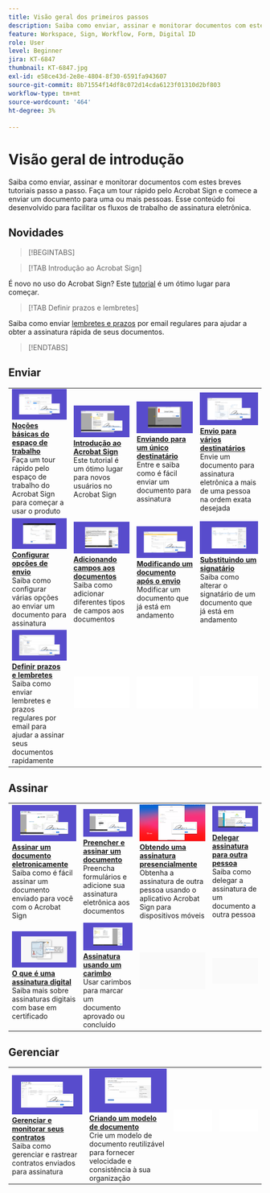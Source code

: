 ```yaml
---
title: Visão geral dos primeiros passos
description: Saiba como enviar, assinar e monitorar documentos com estes breves tutoriais passo a passo
feature: Workspace, Sign, Workflow, Form, Digital ID
role: User
level: Beginner
jira: KT-6847
thumbnail: KT-6847.jpg
exl-id: e58ce43d-2e8e-4804-8f30-6591fa943607
source-git-commit: 8b71554f14df8c072d14cda6123f01310d2bf803
workflow-type: tm+mt
source-wordcount: '464'
ht-degree: 3%

---
```


# Visão geral de introdução

Saiba como enviar, assinar e monitorar documentos com estes breves tutoriais passo a passo. Faça um tour rápido pelo Acrobat Sign e comece a enviar um documento para uma ou mais pessoas. Esse conteúdo foi desenvolvido para facilitar os fluxos de trabalho de assinatura eletrônica.

## Novidades

>[!BEGINTABS]

>[!TAB Introdução ao Acrobat Sign]

É novo no uso do Acrobat Sign? Este [tutorial](new-sender.md) é um ótimo lugar para começar.

>[!TAB Definir prazos e lembretes]

Saiba como enviar [lembretes e prazos](set-deadlines-reminders.md) por email regulares para ajudar a obter a assinatura rápida de seus documentos.

>[!ENDTABS]

## Enviar

<table style="table-layout:fixed">
<tr>
 <td>
    <a href="quick-tour.md">
      <img alt="Noções básicas do Workspace" src="../assets/workspace.png" />
    </a>
    <div>
    <a href="quick-tour.md"><strong>Noções básicas do espaço de trabalho</strong></a>
    </div>
    Faça um tour rápido pelo espaço de trabalho do Acrobat Sign para começar a usar o produto
    <br>
  </td>
  <td>
    <a href="new-sender.md">
      <img alt="Introdução ao Acrobat Sign" src="../assets/gettingstartednew.png" />
    </a>
    <div>
    <a href="new-sender.md"><strong>Introdução ao Acrobat Sign</strong></a>
    </div>
    Este tutorial é um ótimo lugar para novos usuários no Acrobat Sign
    <br>
  </td>
  <td>
    <a href="send-to-single-recipient.md">
      <img alt="Envio para um único destinatário" src="../assets/send-single-recipient.png" />
    </a>
    <div>
    <a href="send-to-single-recipient.md"><strong>Enviando para um único destinatário</strong></a>
    </div>
    Entre e saiba como é fácil enviar um documento para assinatura
    <br>
  </td>
  <td>
    <a href="send-to-multiple-recipients.md">
      <img alt="Envio para vários destinatários" src="../assets/send-to-multiple-recipient.png" />
    </a>
    <div>
    <a href="send-to-multiple-recipients.md"><strong>Envio para vários destinatários</strong></a>
    </div>
    Envie um documento para assinatura eletrônica a mais de uma pessoa na ordem exata desejada
    <br>
  </td>
</tr>
<tr>
  <td>
    <a href="sending-options.md">
      <img alt="Configurar opções de envio" src="../assets/configure.png" />
    </a>
    <div>
    <a href="sending-options.md"><strong>Configurar opções de envio</strong></a>
    </div>
    Saiba como configurar várias opções ao enviar um documento para assinatura
    <br>
  </td>
  <td>
    <a href="adding-fields.md">
      <img alt="Adição de campos aos documentos" src="../assets/adding-fields.png" />
    </a>
    <div>
    <a href="adding-fields.md"><strong>Adicionando campos aos documentos</strong></a>
    </div>
    Saiba como adicionar diferentes tipos de campos aos documentos
    <br>
  </td>
  <td>
    <a href="modify-in-flight.md">
      <img alt="Modificar um documento após enviar" src="../assets/modify.png" />
    </a>
    <div>
    <a href="modify-in-flight.md"><strong>Modificando um documento após o envio</strong></a>
    </div>
    Modificar um documento que já está em andamento
    <br>
  </td>
  <td>
    <a href="replace-signer.md">
      <img alt="Substituir um signatário" src="../assets/replace.png" />
    </a>
    <div>
    <a href="replace-signer.md"><strong>Substituindo um signatário</strong></a>
    </div>
    Saiba como alterar o signatário de um documento que já está em andamento
     <br>
  </td>
</tr>
<tr>
  <td>
      <a href="set-deadlines-reminders.md">
        <img alt="Defina os prazos e lembretes" src="../assets/deadlines-reminders.png" />
      </a>
      <div>
      <a href="set-deadlines-reminders.md"><strong>Definir prazos e lembretes</strong></a>
      </div>
      Saiba como enviar lembretes e prazos regulares por email para ajudar a assinar seus documentos rapidamente
      <br>
    </td> 
  <td>
      <img alt="Espaçador" src="../assets/Whitespacer.png" />
      <div>
      <br>
    </td>
    <td>
      <img alt="Espaçador" src="../assets/Whitespacer.png" />
      <div>
      <br>
    </td>
    <td>
      <img alt="Espaçador" src="../assets/Whitespacer.png" />
      <div>
      <br>
    </td>
</tr>
</table>

## Assinar

<table style="table-layout:fixed">
<tr>
  <td>
    <a href="electronically-sign-a-document.md">
      <img alt="Assinar um documento eletronicamente" src="../assets/sign-electronically.png" />
    </a>
    <div>
    <a href="electronically-sign-a-document.md"><strong>Assinar um documento eletronicamente</strong></a>
    </div>
    Saiba como é fácil assinar um documento enviado para você com o Acrobat Sign
    <br>
  </td>
  <td>
    <a href="fill-and-sign.md">
      <img alt="Preencher e assinar um documento" src="../assets/fill-and-sign.png" />
    </a>
    <div>
    <a href="fill-and-sign.md"><strong>Preencher e assinar um documento</strong></a>
    </div>
    Preencha formulários e adicione sua assinatura eletrônica aos documentos
    <br>
  </td>
  <td>
    <a href="sign-in-person.md">
      <img alt="Obter uma assinatura presencialmente" src="../assets/inperson.png" />
    </a>
    <div>
    <a href="sign-in-person.md"><strong>Obtendo uma assinatura presencialmente</strong></a>
    </div>
    Obtenha a assinatura de outra pessoa usando o aplicativo Acrobat Sign para dispositivos móveis
    <br>
  </td>
  <td>
    <a href="delegate-signing.md">
      <img alt="Delegar assinatura a outra pessoa" src="../assets/delegate-signing.png" />
    </a>
    <div>
    <a href="delegate-signing.md"><strong>Delegar assinatura para outra pessoa</strong></a>
    </div>
    Saiba como delegar a assinatura de um documento a outra pessoa
    <br>
  </td>
</tr>
<tr>
  <td>
    <a href="sign-with-a-digital-signature.md">
      <img alt="O que é uma assinatura digital" src="../assets/digital-signature.png" />
    </a>
    <div>
    <a href="sign-with-a-digital-signature.md"><strong>O que é uma assinatura digital</strong></a>
    </div>
    Saiba mais sobre assinaturas digitais com base em certificado
    <br>
  </td>
  <td>
    <a href="sign-with-a-stamp.md">
      <img alt="Assinatura usando um carimbo" src="../assets/sign-stamp.png" />
    </a>
    <div>
    <a href="sign-with-a-stamp.md"><strong>Assinatura usando um carimbo</strong></a>
    </div>
    Usar carimbos para marcar um documento aprovado ou concluído
     <br>
  </td> 
 <td>
    <img alt="Espaçador" src="../assets/Grayspacer.png" />
    <div>
    <br>
  </td>
  <td>
    <img alt="Espaçador" src="../assets/Grayspacer.png" />
    <div>
    <br>
  </td>
</tr>  
</table>

## Gerenciar

<table style="table-layout:fixed">
<tr>
  <td>
    <a href="manage-and-track.md">
      <img alt="Gerenciar e monitorar seus contratos" src="../assets/manage-track.png" />
    </a>
    <div>
    <a href="manage-and-track.md"><strong>Gerenciar e monitorar seus contratos</strong></a>
    </div>
    Saiba como gerenciar e rastrear contratos enviados para assinatura
    <br>
  </td>
  <td>
    <a href="../sign-advanced-users/create-a-template.md">
      <img alt="Criação de um modelo de documento" src="../assets/create-template.png" />
    </a>
    <div>
    <a href="../sign-advanced-users/create-a-template.md"><strong>Criando um modelo de documento</strong></a>
    </div>
    Crie um modelo de documento reutilizável para fornecer velocidade e consistência à sua organização
    <br>
  </td>
  <td>
    <img alt="Espaçador" src="../assets/Whitespacer.png" />
    <div>
    <br>
  </td>
  <td>
    <img alt="Espaçador" src="../assets/Whitespacer.png" />
    <div>
    <br>
  </td>
</tr>
</table>
